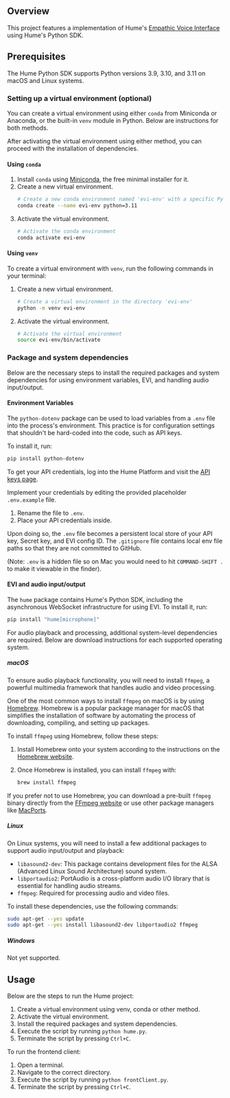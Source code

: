 ## Overview
This project features a implementation of Hume's [Empathic Voice Interface](https://dev.hume.ai/docs/empathic-voice-interface-evi/overview) using Hume's Python SDK.

## Prerequisites

The Hume Python SDK supports Python versions 3.9, 3.10, and 3.11 on macOS and Linux systems.

### Setting up a virtual environment (optional)

You can create a virtual environment using either `conda` from Miniconda or Anaconda, or the built-in `venv` module in Python. Below are instructions for both methods.

After activating the virtual environment using either method, you can proceed with the installation of dependencies.

#### Using `conda`
1. Install `conda` using [Miniconda](https://docs.anaconda.com/miniconda/), the free minimal installer for it.
2. Create a new virtual environment.
    ```bash
    # Create a new conda environment named 'evi-env' with a specific Python version
    conda create --name evi-env python=3.11
    ```
3. Activate the virtual environment.
    ```bash
    # Activate the conda environment
    conda activate evi-env
    ```

#### Using `venv`

To create a virtual environment with `venv`, run the following commands in your terminal:

1. Create a new virtual environment.
    ```bash
    # Create a virtual environment in the directory 'evi-env'
    python -m venv evi-env
    ```
2. Activate the virtual environment.
    ```bash
    # Activate the virtual environment
    source evi-env/bin/activate
    ```

### Package and system dependencies

Below are the necessary steps to install the required packages and system dependencies for using environment variables, EVI, and handling audio input/output.

#### Environment Variables

The `python-dotenv` package can be used to load variables from a `.env` file into the process's environment. This practice is for configuration settings that shouldn't be hard-coded into the code, such as API keys.

To install it, run:

```bash
pip install python-dotenv
```

To get your API credentials, log into the Hume Platform and visit the [API keys page](https://platform.hume.ai/settings/keys).

Implement your credentials by editing the provided placeholder `.env.example` file.
   1. Rename the file to `.env`.
   2. Place your API credentials inside.

Upon doing so, the `.env` file becomes a persistent local store of your API key, Secret key, and EVI config ID. The `.gitignore` file contains local env file paths so that they are not committed to GitHub.
   
(Note: `.env` is a hidden file so on Mac you would need to hit `COMMAND-SHIFT .` to make it viewable in the finder).

#### EVI and audio input/output

The `hume` package contains Hume's Python SDK, including the asynchronous WebSocket infrastructure for using EVI. To install it, run:

```bash
pip install "hume[microphone]"
```

For audio playback and processing, additional system-level dependencies are required. Below are download instructions for each supported operating system.

##### macOS

To ensure audio playback functionality, you will need to install `ffmpeg`, a powerful multimedia framework that handles audio and video processing.

One of the most common ways to install `ffmpeg` on macOS is by using [Homebrew](https://brew.sh/). Homebrew is a popular package manager for macOS that simplifies the installation of software by automating the process of downloading, compiling, and setting up packages.

To install `ffmpeg` using Homebrew, follow these steps:

1. Install Homebrew onto your system according to the instructions on the [Homebrew website](https://brew.sh/).

2. Once Homebrew is installed, you can install `ffmpeg` with:
    ```bash
    brew install ffmpeg
    ```

If you prefer not to use Homebrew, you can download a pre-built `ffmpeg` binary directly from the [FFmpeg website](https://ffmpeg.org/download.html) or use other package managers like [MacPorts](https://www.macports.org/).

##### Linux

On Linux systems, you will need to install a few additional packages to support audio input/output and playback:

- `libasound2-dev`: This package contains development files for the ALSA (Advanced Linux Sound Architecture) sound system.
- `libportaudio2`: PortAudio is a cross-platform audio I/O library that is essential for handling audio streams.
- `ffmpeg`: Required for processing audio and video files.

To install these dependencies, use the following commands:

```bash
sudo apt-get --yes update
sudo apt-get --yes install libasound2-dev libportaudio2 ffmpeg
```

##### Windows

Not yet supported.

## Usage
Below are the steps to run the Hume project:
1. Create a virtual environment using venv, conda or other method.
2. Activate the virtual environment.
3. Install the required packages and system dependencies.
4. Execute the script by running `python hume.py`.
5. Terminate the script by pressing `Ctrl+C`.

To run the frontend client:
1. Open a terminal.
2. Navigate to the correct directory.
3. Execute the script by running `python frontClient.py`. 
4. Terminate the script by pressing `Ctrl+C`.